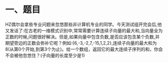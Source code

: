 # 一、题目
HZ偶尔会拿些专业问题来忽悠那些非计算机专业的同学。今天测试组开完会后,他又发话了:在古老的一维模式识别中,常常需要计算连续子向量的最大和,当向量全为正数的时候,问题很好解决。但是,如果向量中包含负数,是否应该包含某个负数,并期望旁边的正数会弥补它呢？例如:{6,-3,-2,7,-15,1,2,2},连续子向量的最大和为8(从第0个开始,到第3个为止)。给一个数组，返回它的最大连续子序列的和，你会不会被他忽悠住？(子向量的长度至少是1)  
